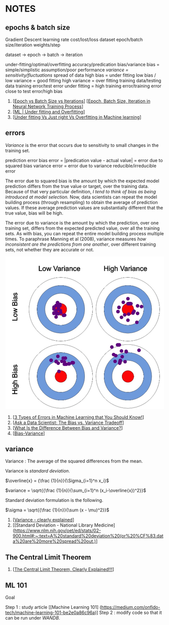 
# NOTES

## epochs & batch size

Gradient Descent
learning rate
cost/lost/loss
dataset
epoch/batch size/iteration
weights/step

dataset → epoch → batch → iteration

under-fitting/optimal/overfitting
accuracy/predication
bias/variance
bias = simple/simplistic assumption/poor performance
*variance = sensitivity/fluctuations* spread of data
high bias = under fitting
low bias / low variance = good fitting
high variance = over fitting
training data/testing data
training error/test error
under fitting = high training error/training error close to test error/high bias

1. [[Epoch vs Batch Size vs Iterations](https://towardsdatascience.com/epoch-vs-iterations-vs-batch-size-4dfb9c7ce9c9)]
   [[Epoch, Batch Size, Iteration in Neural Network Training Process](https://medium.com/@crazyhatcap/epoch-batch-size-iteration-in-neural-network-training-process-bee58415eb8e)]
2. [[ML | Under fitting and Overfitting](https://www.geeksforgeeks.org/underfitting-and-overfitting-in-machine-learning)]
3. [[Under fitting Vs Just right Vs Overfitting in Machine learning](https://www.kaggle.com/discussions/getting-started/166897)]

## errors

*Variance* is the error that occurs due to sensitivity to small changes in the training set.

prediction error
bias error = |predication value - actual value|
           = error due to squared bias
variance error = error due to variance
reducible/irreducible error

The error due to squared bias is the amount by which the expected model prediction differs from the true value or target, over the training data. Because of that very particular definition, *I tend to think of bias as being introduced at model selection.*  Now, data scientists can repeat the model building process (through resampling) to obtain the average of prediction values.  If these average prediction values are substantially different that the true value, bias will be high.

The error due to variance is the amount by which the prediction, over one training set, differs from the expected predicted value, over all the training sets. As with bias, you can repeat the entire model building process multiple times. To paraphrase Manning et al (2008), variance measures *how inconsistent are the predictions from one another*, over different training sets, not whether they are accurate or not.

![Variance vs Bias](./image/variance_bias.png)

1. [[3 Types of Errors in Machine Learning that You Should Know!](https://multimatics.co.id/insight/jan/3-types-of-errors-in-machine-learning-that-you-should-know)]
2. [[Ask a Data Scientist: The Bias vs. Variance Tradeoff](https://insideainews.com/2014/10/22/ask-data-scientist-bias-vs-variance-tradeoff/)]
3. [[What Is the Difference Between Bias and Variance?](https://www.mastersindatascience.org/learning/difference-between-bias-and-variance/)]
4. [[Bias-Variance](https://nvsyashwanth.github.io/machinelearningmaster/bias-variance/)]

## variance

Variance : The average of the squared differences from the mean.

Variance is *standard deviation*.

$\overline{x} = {\frac {1}{n}}{\Sigma_{i=1}^n x_i}$

$variance = \sqrt{{\frac {1}{n}}{\sum_{i=1}^n (x_i-\overline{x})^2}}$

Standard deviation formulation is the following.

$\sigma = \sqrt{{\frac {1}{n}}{\sum (x - \mu)^2}}$

1. [[Variance - clearly explained](https://www.youtube.com/watch?v=x0rmUXWtSS8)]
2. [[Standard Deviation - National Library Medicine](https://www.nlm.nih.gov/oet/ed/stats/02-900.html#:~:text=A%20standard%20deviation%20(or%20%CF%83,data%20are%20more%20spread%20out.)]


## The Central Limit Theorem

1. [[The Central Limit Theorem, Clearly Explained!!!](https://youtu.be/YAlJCEDH2uY)]

## ML 101

Goal

Step 1 : study article [[Machine Learning 101] (https://medium.com/onfido-tech/machine-learning-101-be2e0a86c96a)]
Step 2 : modify code so that it can be run under *WANDB*.